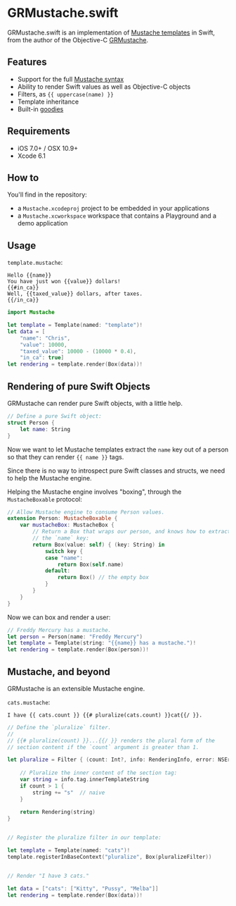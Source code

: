 GRMustache.swift
================

GRMustache.swift is an implementation of [Mustache templates](http://mustache.github.io) in Swift, from the author of the Objective-C [GRMustache](https://github.com/groue/GRMustache).


Features
--------

- Support for the full [Mustache syntax](http://mustache.github.io/mustache.5.html)
- Ability to render Swift values as well as Objective-C objects
- Filters, as `{{ uppercase(name) }}`
- Template inheritance
- Built-in [goodies](Docs/Guides/goodies.md)


Requirements
------------

- iOS 7.0+ / OSX 10.9+
- Xcode 6.1


How to
------

You'll find in the repository:

- a `Mustache.xcodeproj` project to be embedded in your applications
- a `Mustache.xcworkspace` workspace that contains a Playground and a demo application


Usage
-----

`template.mustache`:

    Hello {{name}}
    You have just won {{value}} dollars!
    {{#in_ca}}
    Well, {{taxed_value}} dollars, after taxes.
    {{/in_ca}}

```swift
import Mustache

let template = Template(named: "template")!
let data = [
    "name": "Chris",
    "value": 10000,
    "taxed_value": 10000 - (10000 * 0.4),
    "in_ca": true]
let rendering = template.render(Box(data))!
```


Rendering of pure Swift Objects
-------------------------------

GRMustache can render pure Swift objects, with a little help.

```swift
// Define a pure Swift object:
struct Person {
    let name: String
}
```

Now we want to let Mustache templates extract the `name` key out of a person so that they can render `{{ name }}` tags.

Since there is no way to introspect pure Swift classes and structs, we need to help the Mustache engine.

Helping the Mustache engine involves "boxing", through the `MustacheBoxable` protocol:

```swift
// Allow Mustache engine to consume Person values.
extension Person: MustacheBoxable {
    var mustacheBox: MustacheBox {
        // Return a Box that wraps our person, and knows how to extract
        // the `name` key:
        return Box(value: self) { (key: String) in
            switch key {
            case "name":
                return Box(self.name)
            default:
                return Box() // the empty box
            }
        }
    }
}
```

Now we can box and render a user:

```swift
// Freddy Mercury has a mustache.
let person = Person(name: "Freddy Mercury")
let template = Template(string: "{{name}} has a mustache.")!
let rendering = template.render(Box(person))!
```


Mustache, and beyond
--------------------

GRMustache is an extensible Mustache engine.

`cats.mustache`:

    I have {{ cats.count }} {{# pluralize(cats.count) }}cat{{/ }}.

```swift
// Define the `pluralize` filter.
//
// {{# pluralize(count) }}...{{/ }} renders the plural form of the
// section content if the `count` argument is greater than 1.

let pluralize = Filter { (count: Int?, info: RenderingInfo, error: NSErrorPointer) in
    
    // Pluralize the inner content of the section tag:
    var string = info.tag.innerTemplateString
    if count > 1 {
        string += "s"  // naive
    }
    
    return Rendering(string)
}


// Register the pluralize filter in our template:

let template = Template(named: "cats")!
template.registerInBaseContext("pluralize", Box(pluralizeFilter))


// Render "I have 3 cats."

let data = ["cats": ["Kitty", "Pussy", "Melba"]]
let rendering = template.render(Box(data))!
```
